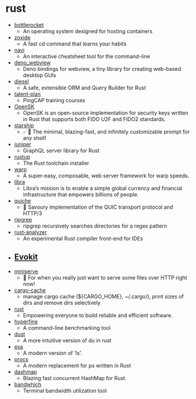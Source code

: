 # rust
- [bottlerocket](https://github.com/bottlerocket-os/bottlerocket)
  - An operating system designed for hosting containers
- [zoxide](https://github.com/ajeetdsouza/zoxide)
  - A fast cd command that learns your habits
- [navi](https://github.com/denisidoro/navi)
  - An interactive cheatsheet tool for the command-line
- [deno_webview](https://github.com/eliassjogreen/deno_webview)
  - Deno bindings for webview, a tiny library for creating web-based desktop GUIs
- [diesel](https://github.com/diesel-rs/diesel)
  - A safe, extensible ORM and Query Builder for Rust
- [talent-plan](https://github.com/pingcap/talent-plan)
  - PingCAP training courses
- [OpenSK](https://github.com/google/OpenSK)
  - OpenSK is an open-source implementation for security keys written in Rust that supports both FIDO U2F and FIDO2 standards.
- [starship](https://github.com/starship/starship)
  - ☄🌌️ The minimal, blazing-fast, and infinitely customizable prompt for any shell!
- [juniper](https://github.com/graphql-rust/juniper)
  - GraphQL server library for Rust
- [rustup](https://github.com/rust-lang/rustup)
  - The Rust toolchain installer
- [warp](https://github.com/seanmonstar/warp)
  - A super-easy, composable, web server framework for warp speeds.
- [libra](https://github.com/libra/libra)
  - Libra’s mission is to enable a simple global currency and financial infrastructure that empowers billions of people.
- [quiche](https://github.com/cloudflare/quiche)
  - 🥧 Savoury implementation of the QUIC transport protocol and HTTP/3
- [ripgrep](https://github.com/BurntSushi/ripgrep)
  - ripgrep recursively searches directories for a regex pattern
- [rust-analyzer](https://github.com/rust-analyzer/rust-analyzer)
  - An experimental Rust compiler front-end for IDEs
- [Evokit](https://github.com/etsy/Evokit)
  - 
- [miniserve](https://github.com/svenstaro/miniserve)
  - 🌟 For when you really just want to serve some files over HTTP right now!
- [cargo-cache](https://github.com/matthiaskrgr/cargo-cache)
  - manage cargo cache (${CARGO_HOME}, ~/.cargo/), print sizes of dirs and remove dirs selectively
- [rust](https://github.com/rust-lang/rust)
  - Empowering everyone to build reliable and efficient software.
- [hyperfine](https://github.com/sharkdp/hyperfine)
  - A command-line benchmarking tool
- [dust](https://github.com/bootandy/dust)
  - A more intuitive version of du in rust
- [exa](https://github.com/ogham/exa)
  - A modern version of ‘ls’.
- [procs](https://github.com/dalance/procs)
  - A modern replacement for ps written in Rust
- [dashmap](https://github.com/xacrimon/dashmap)
  - Blazing fast concurrent HashMap for Rust.
- [bandwhich](https://github.com/imsnif/bandwhich)
  - Terminal bandwidth utilization tool
